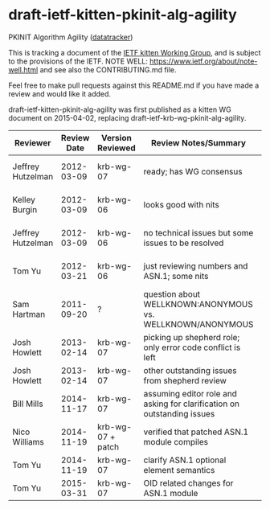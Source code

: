 # draft-ietf-kitten-pkinit-alg-agility
PKINIT Algorithm Agility ([datatracker](https://datatracker.ietf.org/doc/html/draft-ietf-kitten-pkinit-alg-agility))

This is tracking a document of the [IETF kitten Working Group](https://datatracker.ietf.org/wg/kitten), and is subject to the provisions of the IETF. NOTE WELL: https://www.ietf.org/about/note-well.html and see also the CONTRIBUTING.md file.

Feel free to make pull requests against this README.md if you have made a review and would like it added.

draft-ietf-kitten-pkinit-alg-agility was first published as a kitten WG document on 2015-04-02, replacing draft-ietf-krb-wg-pkinit-alg-agility.

Reviewer | Review Date | Version Reviewed | Review Notes/Summary | Link to Review
---------|-------------|------------------|----------------------|---------------
Jeffrey Hutzelman | 2012-03-09 | krb-wg-07 | ready; has WG consensus | https://datatracker.ietf.org/doc/draft-ietf-krb-wg-pkinit-alg-agility/shepherdwriteup/
Kelley Burgin | 2012-03-09 | krb-wg-06 | looks good with nits | https://www.ietf.org/mail-archive/web/krb-wg/current/msg03702.html
Jeffrey Hutzelman | 2012-03-09 | krb-wg-06 | no technical issues but some issues to be resolved | https://www.ietf.org/mail-archive/web/krb-wg/current/msg03708.html
Tom Yu | 2012-03-21 | krb-wg-06 | just reviewing numbers and ASN.1; some nits | https://www.ietf.org/mail-archive/web/krb-wg/current/msg03727.html
Sam Hartman | 2011-09-20 | ? | question about WELLKNOWN:ANONYMOUS vs. WELLKNOWN/ANONYMOUS | https://www.ietf.org/mail-archive/web/krb-wg/current/msg03308.html
Josh Howlett | 2013-02-14 | krb-wg-07 | picking up shepherd role; only error code conflict is left | https://www.ietf.org/mail-archive/web/kitten/current/msg03807.html
Josh Howlett | 2013-02-14 | krb-wg-07 | other outstanding issues  from shepherd review | https://www.ietf.org/mail-archive/web/kitten/current/msg03820.html
Bill Mills | 2014-11-17 | krb-wg-07 | assuming editor role and asking for clarification on outstanding issues | https://www.ietf.org/mail-archive/web/kitten/current/msg05133.html et seq
Nico Williams | 2014-11-19 | krb-wg-07 + patch | verified that patched ASN.1 module compiles | https://www.ietf.org/mail-archive/web/kitten/current/msg05143.html
Tom Yu | 2014-11-19 | krb-wg-07 | clarify ASN.1 optional element semantics | https://www.ietf.org/mail-archive/web/kitten/current/msg05145.html
Tom Yu | 2015-03-31 | krb-wg-07 | OID related changes for ASN.1 module | https://www.ietf.org/mail-archive/web/kitten/current/msg05518.html

